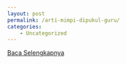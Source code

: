 ```yaml
---
layout: post
permalink: /arti-mimpi-dipukul-guru/
categories:
    - Uncategorized
---
```


[Baca Selengkapnya](/09)